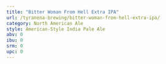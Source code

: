 ```yaml
---
title: "Bitter Woman From Hell Extra IPA"
url: /tyranena-brewing/bitter-woman-from-hell-extra-ipa/
category: North American Ale
style: American-Style India Pale Ale
abv: 0
ibu: 0
srm: 0
upc: 0
---
```


